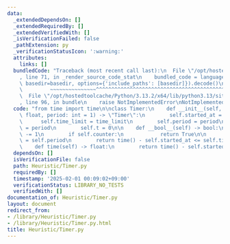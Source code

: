 ```yaml
---
data:
  _extendedDependsOn: []
  _extendedRequiredBy: []
  _extendedVerifiedWith: []
  _isVerificationFailed: false
  _pathExtension: py
  _verificationStatusIcon: ':warning:'
  attributes:
    links: []
  bundledCode: "Traceback (most recent call last):\n  File \"/opt/hostedtoolcache/Python/3.13.2/x64/lib/python3.13/site-packages/onlinejudge_verify/documentation/build.py\"\
    , line 71, in _render_source_code_stat\n    bundled_code = language.bundle(stat.path,\
    \ basedir=basedir, options={'include_paths': [basedir]}).decode()\n          \
    \         ~~~~~~~~~~~~~~~^^^^^^^^^^^^^^^^^^^^^^^^^^^^^^^^^^^^^^^^^^^^^^^^^^^^^^^^^^^^^^^^^^\n\
    \  File \"/opt/hostedtoolcache/Python/3.13.2/x64/lib/python3.13/site-packages/onlinejudge_verify/languages/python.py\"\
    , line 96, in bundle\n    raise NotImplementedError\nNotImplementedError\n"
  code: "from time import time\n\nclass Timer:\n    def __init__(self, time_limit:\
    \ float, period: int = 1) -> \"Timer\":\n        self.started_at = time()\n  \
    \      self.time_limit = time_limit\n        self.period = period\n        self.counter\
    \ = period\n        self.t = 0\n\n    def __bool__(self) -> bool:\n        self.counter\
    \ -= 1\n        if self.counter:\n            return True\n\n        self.counter\
    \ = self.period\n        return time() - self.started_at <= self.time_limit\n\n\
    \    def time(self) -> float:\n        return time() - self.started_at\n"
  dependsOn: []
  isVerificationFile: false
  path: Heuristic/Timer.py
  requiredBy: []
  timestamp: '2025-02-01 00:09:02+09:00'
  verificationStatus: LIBRARY_NO_TESTS
  verifiedWith: []
documentation_of: Heuristic/Timer.py
layout: document
redirect_from:
- /library/Heuristic/Timer.py
- /library/Heuristic/Timer.py.html
title: Heuristic/Timer.py
---
```

